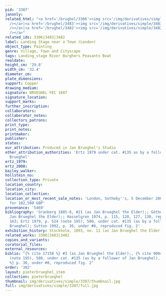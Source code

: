 ```yaml
---
pid: '3307'
janonly: 
related_html: "<a href='/brughel/3306'><img src='/img/derivatives/simple/3306/thumbnail.jpg'
  /></a>|<a href='/brughel/3483'><img src='/img/derivatives/simple/3483/thumbnail.jpg'
  /></a>|<a href='/brughel/3482'><img src='/img/derivatives/simple/3482/thumbnail.jpg'
  /></a>"
related_ids: 3306|3483|3482
label: Landing Stage near a Town (London)
object_type: Painting
genre: Village, Town and Cityscape
tags: Landing_stage River Burghers Peasants Boat
realdate: 
height_cm: '29.8'
width_cm: '32.4'
diameter_cm: 
plate_dimensions: 
support: Copper
drawing_medium: 
signature: BRVEGHEL FEC 1607
signature_location: 
support_marks: 
further_inscription: 
collaborators: 
collaborator_notes: 
collectors_patrons: 
print_type: 
print_notes: 
printmaker: 
publisher: 
states: 
our_attribution: Produced in Jan Brueghel's Studio
other_attribution_authorities: 'Ertz 1979 under cat. #135 as by a follower of Jan
  Brueghel'
ertz_1979: 
ertz_2008: 
bailey_walker: 
hollstein_no: 
collection_type: Private
location_country: 
location_city: 
location_collection: 
location_or_most_recent_sale_notes: 'London, Sotheby''s, 5 December 2007, lot #3,
  for 102,500 GBP'
provenance: '5469'
bibliography: 'Granberg 1885-6, #21 (as Jan Brueghel the Elder);; Göthe 1895, #3 (as
  Jan Brueghel the Elder);; Hasselgren 1974, p. 115, 120, 127, 130, reproduced p.
  163; Ertz 1979, p. 524 (note 195), 580, under cat. #135 (as by a follower of Jan
  Brueghel); Sutton 1992, p. 36, under #8, reproduced fig. 2'
exhibition_history: Stockholm, 1893, no. 11 (as Jan Brueghel the Elder)
related_works: 3306|3483|3482
copies_and_variants: 
curatorial_files: 
external_resources: 
biblio: "{% cite 17158 %} #3 (as Jan Brueghel the Elder);, {% cite 9004 %} p. 524
  (note 195), 580, under cat. #135 (as by a follower of Jan Brueghel), {% cite 8110
  %} p. 36, under #8, reproduced fig. 2"
order: '382'
layout: pieterbrueghel_item
collection: pieterbrueghel
thumbnail: img/derivatives/simple/3307/thumbnail.jpg
full: img/derivatives/simple/3307/full.jpg
---
```


